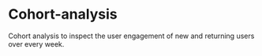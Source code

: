 # Cohort-analysis
Cohort analysis to inspect the user engagement of new and returning users over every week.
